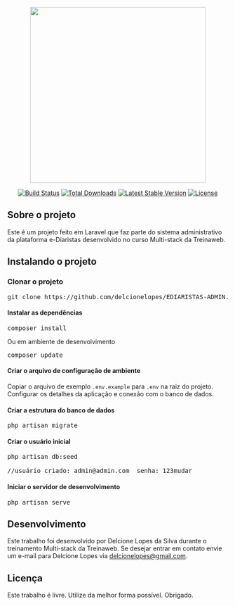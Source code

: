 <p align="center"><a href="https://laravel.com" target="_blank"><img src="https://raw.githubusercontent.com/laravel/art/master/logo-lockup/5%20SVG/2%20CMYK/1%20Full%20Color/laravel-logolockup-cmyk-red.svg" width="400"></a></p>

<p align="center">
<a href="https://travis-ci.org/laravel/framework"><img src="https://travis-ci.org/laravel/framework.svg" alt="Build Status"></a>
<a href="https://packagist.org/packages/laravel/framework"><img src="https://img.shields.io/packagist/dt/laravel/framework" alt="Total Downloads"></a>
<a href="https://packagist.org/packages/laravel/framework"><img src="https://img.shields.io/packagist/v/laravel/framework" alt="Latest Stable Version"></a>
<a href="https://packagist.org/packages/laravel/framework"><img src="https://img.shields.io/packagist/l/laravel/framework" alt="License"></a>
</p>

## Sobre o projeto
Este é um projeto feito em Laravel que faz parte do sistema administrativo da plataforma e-Diaristas desenvolvido no curso Multi-stack da Treinaweb.

## Instalando o projeto

### Clonar o projeto

<pre>
git clone https://github.com/delcionelopes/EDIARISTAS-ADMIN.git
</pre>

#### Instalar as dependências

<pre>
composer install
</pre>

Ou em ambiente de desenvolvimento

<pre>
composer update
</pre>

#### Criar o arquivo de configuração de ambiente

Copiar o arquivo de exemplo `.env.example` para `.env` na raiz do projeto. Configurar os detalhes da aplicação e conexão com o banco de dados.

#### Criar a estrutura do banco de dados

<pre>
php artisan migrate
</pre>

#### Criar o usuário inicial

<pre>
php artisan db:seed

//usuário criado: admin@admin.com  senha: 123mudar
</pre>

#### Iniciar o servidor de desenvolvimento

<pre>
php artisan serve
</pre>

## Desenvolvimento

Este trabalho foi desenvolvido por Delcione Lopes da Silva durante o treinamento Multi-stack da Treinaweb. Se desejar entrar em contato envie um e-mail para Delcione Lopes via [delcionelopes@gmail.com](mailto:delcionelopes@gmail.com). 

## Licença

Este trabalho é livre. Utilize da melhor forma possível. Obrigado.
